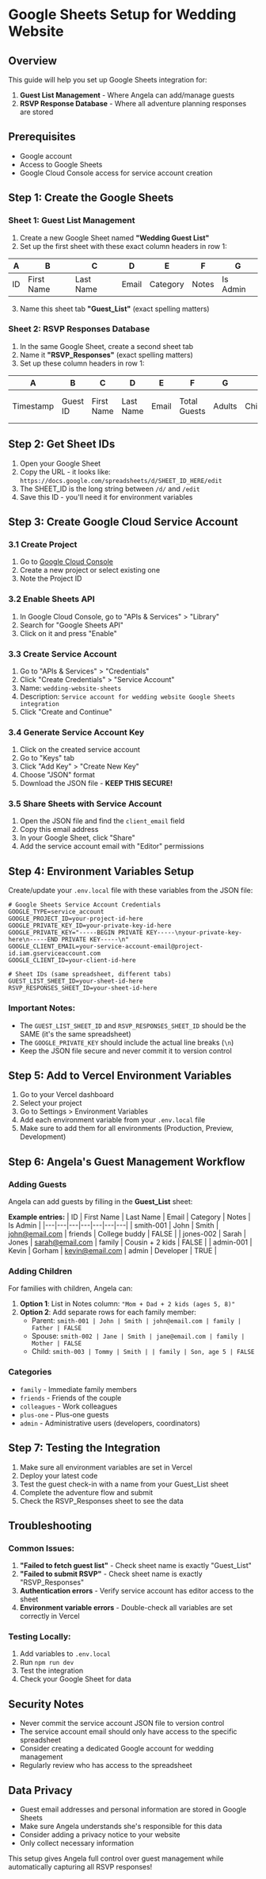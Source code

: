# Google Sheets Setup for Wedding Website

## Overview
This guide will help you set up Google Sheets integration for:
1. **Guest List Management** - Where Angela can add/manage guests
2. **RSVP Response Database** - Where all adventure planning responses are stored

## Prerequisites
- Google account
- Access to Google Sheets
- Google Cloud Console access for service account creation

## Step 1: Create the Google Sheets

### Sheet 1: Guest List Management
1. Create a new Google Sheet named **"Wedding Guest List"**
2. Set up the first sheet with these exact column headers in row 1:

| A | B | C | D | E | F | G |
|---|---|---|---|---|---|---|
| ID | First Name | Last Name | Email | Category | Notes | Is Admin |

3. Name this sheet tab **"Guest_List"** (exact spelling matters)

### Sheet 2: RSVP Responses Database  
1. In the same Google Sheet, create a second sheet tab
2. Name it **"RSVP_Responses"** (exact spelling matters)
3. Set up these column headers in row 1:

| A | B | C | D | E | F | G | H | I | J | K | L | M | N | O | P | Q | R | S | T | U | V | W | X | Y | Z | AA | BB | CC | DD | EE | FF | GG | HH | II | JJ | KK | LL | MM | NN | OO | PP |
|---|---|---|---|---|---|---|---|---|---|---|---|---|---|---|---|---|---|---|---|---|---|---|---|---|---|---|---|---|---|---|---|---|---|---|---|---|---|---|---|---|---|
| Timestamp | Guest ID | First Name | Last Name | Email | Total Guests | Adults | Children | Children Ages | Dietary Restrictions | Special Requests | Day1 Arrival Time | Day1 Accommodation | Day1 Transportation | Day1 Special Requests | Day1 Excitement | Day2 Wedding Attendance | Day2 Ceremony Seating | Day2 Reception Activities | Day2 Photography | Day2 Special Moments | Day2 Energy Level | Day3 Recovery Plan | Day3 Outdoor Activities | Day3 Hiking Level | Day3 Group Activities | Day3 Relaxation | Day3 Energy Recovery | Day4 Farewell Style | Day4 Group Memories | Day4 Final Activities | Day4 Memorabilia | Day4 Future Connections | Day4 Overall Experience | Day4 Special Moments | Day5 Departure Time | Day5 Transportation Needs | Day5 Final Wishes | Day5 Testimonial | Day5 Future Events | Day5 Gratitude | Day5 Stay Connected | Day5 Final Rating | Completed At |

## Step 2: Get Sheet IDs
1. Open your Google Sheet
2. Copy the URL - it looks like: `https://docs.google.com/spreadsheets/d/SHEET_ID_HERE/edit`
3. The SHEET_ID is the long string between `/d/` and `/edit`
4. Save this ID - you'll need it for environment variables

## Step 3: Create Google Cloud Service Account

### 3.1 Create Project
1. Go to [Google Cloud Console](https://console.cloud.google.com/)
2. Create a new project or select existing one
3. Note the Project ID

### 3.2 Enable Sheets API
1. In Google Cloud Console, go to "APIs & Services" > "Library"
2. Search for "Google Sheets API"
3. Click on it and press "Enable"

### 3.3 Create Service Account
1. Go to "APIs & Services" > "Credentials"
2. Click "Create Credentials" > "Service Account"
3. Name: `wedding-website-sheets`
4. Description: `Service account for wedding website Google Sheets integration`
5. Click "Create and Continue"

### 3.4 Generate Service Account Key
1. Click on the created service account
2. Go to "Keys" tab
3. Click "Add Key" > "Create New Key"
4. Choose "JSON" format
5. Download the JSON file - **KEEP THIS SECURE!**

### 3.5 Share Sheets with Service Account
1. Open the JSON file and find the `client_email` field
2. Copy this email address
3. In your Google Sheet, click "Share"
4. Add the service account email with "Editor" permissions

## Step 4: Environment Variables Setup

Create/update your `.env.local` file with these variables from the JSON file:

```env
# Google Sheets Service Account Credentials
GOOGLE_TYPE=service_account
GOOGLE_PROJECT_ID=your-project-id-here
GOOGLE_PRIVATE_KEY_ID=your-private-key-id-here
GOOGLE_PRIVATE_KEY="-----BEGIN PRIVATE KEY-----\nyour-private-key-here\n-----END PRIVATE KEY-----\n"
GOOGLE_CLIENT_EMAIL=your-service-account-email@project-id.iam.gserviceaccount.com
GOOGLE_CLIENT_ID=your-client-id-here

# Sheet IDs (same spreadsheet, different tabs)
GUEST_LIST_SHEET_ID=your-sheet-id-here
RSVP_RESPONSES_SHEET_ID=your-sheet-id-here
```

### Important Notes:
- The `GUEST_LIST_SHEET_ID` and `RSVP_RESPONSES_SHEET_ID` should be the SAME (it's the same spreadsheet)
- The `GOOGLE_PRIVATE_KEY` should include the actual line breaks (`\n`)
- Keep the JSON file secure and never commit it to version control

## Step 5: Add to Vercel Environment Variables

1. Go to your Vercel dashboard
2. Select your project
3. Go to Settings > Environment Variables
4. Add each environment variable from your `.env.local` file
5. Make sure to add them for all environments (Production, Preview, Development)

## Step 6: Angela's Guest Management Workflow

### Adding Guests
Angela can add guests by filling in the **Guest_List** sheet:

**Example entries:**
| ID | First Name | Last Name | Email | Category | Notes | Is Admin |
|---|---|---|---|---|---|---|
| smith-001 | John | Smith | john@email.com | friends | College buddy | FALSE |
| jones-002 | Sarah | Jones | sarah@email.com | family | Cousin + 2 kids | FALSE |
| admin-001 | Kevin | Gorham | kevin@email.com | admin | Developer | TRUE |

### Adding Children
For families with children, Angela can:
1. **Option 1**: List in Notes column: `"Mom + Dad + 2 kids (ages 5, 8)"`
2. **Option 2**: Add separate rows for each family member:
   - Parent: `smith-001 | John | Smith | john@email.com | family | Father | FALSE`
   - Spouse: `smith-002 | Jane | Smith | jane@email.com | family | Mother | FALSE`
   - Child: `smith-003 | Tommy | Smith | | family | Son, age 5 | FALSE`

### Categories
- `family` - Immediate family members
- `friends` - Friends of the couple  
- `colleagues` - Work colleagues
- `plus-one` - Plus-one guests
- `admin` - Administrative users (developers, coordinators)

## Step 7: Testing the Integration

1. Make sure all environment variables are set in Vercel
2. Deploy your latest code
3. Test the guest check-in with a name from your Guest_List sheet
4. Complete the adventure flow and submit
5. Check the RSVP_Responses sheet to see the data

## Troubleshooting

### Common Issues:
1. **"Failed to fetch guest list"** - Check sheet name is exactly "Guest_List"
2. **"Failed to submit RSVP"** - Check sheet name is exactly "RSVP_Responses"  
3. **Authentication errors** - Verify service account has editor access to the sheet
4. **Environment variable errors** - Double-check all variables are set correctly in Vercel

### Testing Locally:
1. Add variables to `.env.local`
2. Run `npm run dev`
3. Test the integration
4. Check your Google Sheet for data

## Security Notes
- Never commit the service account JSON file to version control
- The service account email should only have access to the specific spreadsheet
- Consider creating a dedicated Google account for wedding management
- Regularly review who has access to the spreadsheet

## Data Privacy
- Guest email addresses and personal information are stored in Google Sheets
- Make sure Angela understands she's responsible for this data
- Consider adding a privacy notice to your website
- Only collect necessary information

This setup gives Angela full control over guest management while automatically capturing all RSVP responses!
